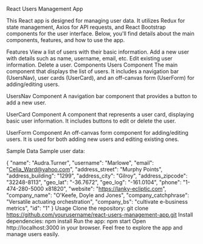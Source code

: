 
React Users Management App

This React app is designed for managing user data. It utilizes Redux for state management, Axios for API requests, and React Bootstrap components for the user interface. Below, you'll find details about the main components, features, and how to use the app.

Features
View a list of users with their basic information.
Add a new user with details such as name, username, email, etc.
Edit existing user information.
Delete a user.
Components
Users Component
The main component that displays the list of users. It includes a navigation bar (UsersNav), user cards (UserCard), and an off-canvas form (UserForm) for adding/editing users.

UsersNav Component
A navigation bar component that provides a button to add a new user.

UserCard Component
A component that represents a user card, displaying basic user information. It includes buttons to edit or delete the user.

UserForm Component
An off-canvas form component for adding/editing users. It is used for both adding new users and editing existing ones.

Sample Data
Sample user data:

{
  "name": "Audra.Turner",
  "username": "Marlowe",
  "email": "Celia_Ward@yahoo.com",
  "address_street": "Murphy Points",
  "address_building": "1299",
  "address_city": "Gilroy",
  "address_zipcode": "32248-8113",
  "geo_lat": "-36.7672",
  "geo_log": "-161.0104",
  "phone": "1-474-280-5000 x81820",
  "website": "https://lanky-ecliptic.com",
  "company_name": "O'Keefe, Doyle and Jones",
  "company_catchphrase": "Versatile actuating orchestration",
  "company_bs": "cultivate e-business metrics",
  "id": "1"
}
Usage
Clone the repository: git clone https://github.com/yourusername/react-users-management-app.git
Install dependencies: npm install
Run the app: npm start
Open http://localhost:3000 in your browser.
Feel free to explore the app and manage users easily.
